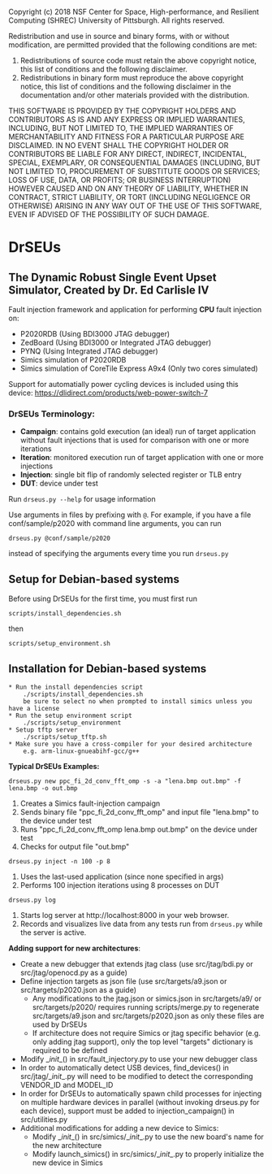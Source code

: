 Copyright (c) 2018 NSF Center for Space, High-performance, and Resilient Computing (SHREC)
University of Pittsburgh. All rights reserved.

Redistribution and use in source and binary forms, with or without modification, are permitted provided
that the following conditions are met:
1. Redistributions of source code must retain the above copyright notice,
   this list of conditions and the following disclaimer.
2. Redistributions in binary form must reproduce the above copyright notice,
   this list of conditions and the following disclaimer in the documentation and/or other materials provided with the distribution.

THIS SOFTWARE IS PROVIDED BY THE COPYRIGHT HOLDERS AND CONTRIBUTORS AS IS AND ANY EXPRESS OR IMPLIED WARRANTIES, 
INCLUDING, BUT NOT LIMITED TO, THE IMPLIED WARRANTIES OF MERCHANTABILITY AND FITNESS FOR A PARTICULAR PURPOSE ARE DISCLAIMED. 
IN NO EVENT SHALL THE COPYRIGHT HOLDER OR CONTRIBUTORS BE LIABLE FOR ANY DIRECT, INDIRECT, INCIDENTAL, SPECIAL, EXEMPLARY, OR 
CONSEQUENTIAL DAMAGES (INCLUDING, BUT NOT LIMITED TO, PROCUREMENT OF SUBSTITUTE GOODS OR SERVICES; LOSS OF USE, DATA, OR PROFITS;
OR BUSINESS INTERRUPTION) HOWEVER CAUSED AND ON ANY THEORY OF LIABILITY, WHETHER IN CONTRACT, STRICT LIABILITY, OR TORT 
(INCLUDING NEGLIGENCE OR OTHERWISE) ARISING IN ANY WAY OUT OF THE USE OF THIS SOFTWARE, EVEN IF ADVISED OF THE POSSIBILITY
OF SUCH DAMAGE.

# DrSEUs
## The Dynamic Robust Single Event Upset Simulator, Created by Dr. Ed Carlisle IV

Fault injection framework and application for performing **CPU** fault injection on:

* P2020RDB (Using BDI3000 JTAG debugger)
* ZedBoard (Using BDI3000 or Integrated JTAG debugger)
* PYNQ (Using Integrated JTAG debugger)
* Simics simulation of P2020RDB
* Simics simulation of CoreTile Express A9x4 (Only two cores simulated)

Support for automatially power cycling devices is included using this device: https://dlidirect.com/products/web-power-switch-7

### DrSEUs Terminology:

* **Campaign**: contains gold execution (an ideal) run of target application without fault injections that is used for comparison with one or more iterations
* **Iteration**: monitored execution run of target application with one or more injections
* **Injection**: single bit flip of randomly selected register or TLB entry
* **DUT**: device under test

Run ```drseus.py --help``` for usage information

Use arguments in files by prefixing with ```@```. For example, if you have a file conf/sample/p2020 with command line arguments, you can run

```drseus.py @conf/sample/p2020``` 

instead of specifying the arguments every time you run ```drseus.py```

## Setup for Debian-based systems

Before using DrSEUs for the first time, you must first run

```scripts/install_dependencies.sh``` 

then

```scripts/setup_environment.sh```

## Installation for Debian-based systems

    * Run the install dependencies script
        ./scripts/install_dependencies.sh
        be sure to select no when prompted to install simics unless you have a license
    * Run the setup environment script
        ./scripts/setup_environment
    * Setup tftp server
        ./scripts/setup_tftp.sh
    * Make sure you have a cross-compiler for your desired architecture
        e.g. arm-linux-gnueabihf-gcc/g++


**Typical DrSEUs Examples:**

```drseus.py new ppc_fi_2d_conv_fft_omp -s -a "lena.bmp out.bmp" -f lena.bmp -o out.bmp```
1) Creates a Simics fault-injection campaign
2) Sends binary file "ppc_fi_2d_conv_fft_omp" and input file "lena.bmp" to the device under test
3) Runs "ppc_fi_2d_conv_fft_omp lena.bmp out.bmp" on the device under test
4) Checks for output file "out.bmp"
 
```drseus.py inject -n 100 -p 8```
1) Uses the last-used application (since none specified in args)
2) Performs 100 injection iterations using 8 processes on DUT

```drseus.py log```
1) Starts log server at http://localhost:8000 in your web browser.
2) Records and visualizes live data from any tests run from ```drseus.py``` while the server is active.

**Adding support for new architectures**:

* Create a new debugger that extends jtag class (use src/jtag/bdi.py or src/jtag/openocd.py as a guide)
* Define injection targets as json file (use src/targets/a9.json or src/targets/p2020.json as a guide)
    * Any modifications to the jtag.json or simics.json in src/targets/a9/ or src/targets/p2020/ requires running scripts/merge.py to regenerate src/targets/a9.json and src/targets/p2020.json as only these files are used by DrSEUs
    * If architecture does not require Simics or jtag specific behavior (e.g. only adding jtag support), only the top level "targets" dictionary is required to be defined
* Modify __init_\_() in src/fault_injectory.py to use your new debugger class
* In order to automatically detect USB devices, find_devices() in src/jtag/__init_\_.py will need to be modified to detect the corresponding VENDOR_ID and MODEL_ID
* In order for DrSEUs to automatically spawn child processes for injecting on multiple hardware devices in parallel (without invoking drseus.py for each device), support must be added to injection_campaign() in src/utilities.py
* Additional modifications for adding a new device to Simics:
    * Modify __init_\_() in src/simics/__init_\_.py to use the new board's name for the new architecture
    * Modify launch_simics() in src/simics/__init_\_.py to properly initialize the new device in Simics

